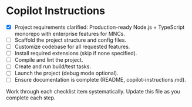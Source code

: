 # Copilot Instructions

- [x] Project requirements clarified: Production-ready Node.js + TypeScript monorepo with enterprise features for MNCs.
- [ ] Scaffold the project structure and config files.
- [ ] Customize codebase for all requested features.
- [ ] Install required extensions (skip if none specified).
- [ ] Compile and lint the project.
- [ ] Create and run build/test tasks.
- [ ] Launch the project (debug mode optional).
- [ ] Ensure documentation is complete (README, copilot-instructions.md).

Work through each checklist item systematically. Update this file as you complete each step.
